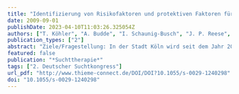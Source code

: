 ```yaml
---
title: "Identifizierung von Risikofaktoren und protektiven Faktoren für den Alkoholkonsum bei Kindern und Jugendlichen"
date: 2009-09-01
publishDate: 2023-04-10T11:03:26.325054Z
authors: ["T. Köhler", "A. Budde", "I. Schaunig-Busch", "J. P. Reese", "M. Klein"]
publication_types: ["2"]
abstract: "Ziele/Fragestellung: In der Stadt Köln wird seit dem Jahr 2005 im Rahmen des „Kölner Schulenmonitorings“ der Konsum legaler und illegaler psychotroper Substanzen bei 12- bis 18-jährigen Schüler/-innen aller Schulformen erhoben. Zudem werden die persönlichen Lebensumstände und die Motivationslagen für den Substanzkonsum beleuchtet. Ein Fokus der Studie liegt auf der Identifizierung von Faktoren, die das Risiko erhöhen, dass Kinder und Jugendliche Alkohol trinken. Zudem werden Einflussfaktoren gesucht, die Kinder und Jugendliche davon abhalten Alkohol zu trinken.  Methodisches Vorgehen: Für die im Rahmen dieser Erhebung durchgeführten Analysen wurden die Antworten von 3105 Schüler/-innen der Klassen sechs bis zehn in den Schulformen Haupt-, Real-, Gesamtschule und Gymnasium zugrunde gelegt. Zudem wurden jeweils drei Stadtteilcluster für die Variablen „soziale Lage des Schulstandorts“ sowie „Wohnort der Schüler/-innen“ gebildet. Die Variable „Alkoholkonsum“ wurde dichotomisiert in die Kategorien „Trinken“ und „Nicht Trinken“. Mit Hilfe einer Zusammenhangsanalyse wurden Faktoren identifiziert, die das Risiko jugendlichen Alkoholkonsums erhöhen bzw. reduzieren.  Ergebnisse: Das Trinkverhalten der Peer Group hatte den größten Einfluss auf den Alkoholkonsum der befragten Jugendlichen. Von Bedeutung waren auch die Faktoren Geschlecht und Alter: männliche Jugendliche trinken mehr als weibliche Jugendliche und mit zunehmendem Alter nimmt der Alkoholkonsum zu. Die Stadtteilclusteranalyse zeigte, dass bessere soziale Lage im Zusammenhang mit erhöhtem Alkoholkonsum steht. Zudem erwies sich die Religionszugehörigkeit (muslimisch/nicht-muslimisch) von Einfluss auf das Trinkverhalten.  Schlussfolgerung: Schulische Präventionsmaßnahmen sollten geschlechtsspezifisch und an dem Alter der Jugendlichen ausgerichtet sein. Darüber hinaus zeigt die Studie, dass Jugendliche aus privilegierten Stadtteilen als Risikogruppe anzusehen sind."
featured: false
publication: "*Suchttherapie*"
tags: ["2. Deutscher Suchtkongress"]
url_pdf: "http://www.thieme-connect.de/DOI/DOI?10.1055/s-0029-1240298"
doi: "10.1055/s-0029-1240298"
---
```


